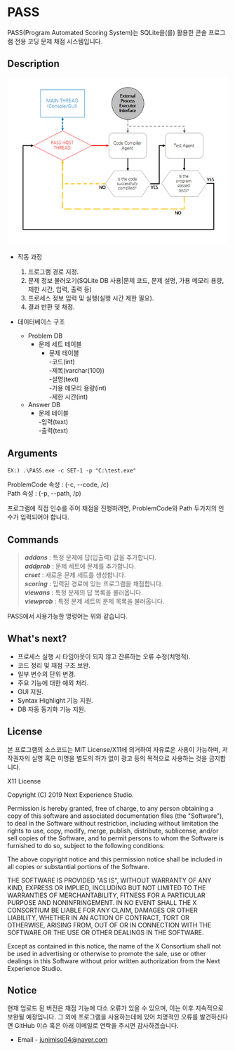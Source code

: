 # PASS
PASS(Program Automated Scoring System)는 SQLite을(를) 활용한 콘솔 프로그램 전용 코딩 문제 채점 시스템입니다.
## Description
![Structure](./images/structure.png)

* 작동 과정
  1. 프로그램 경로 지정.
  2. 문제 정보 불러오기(SQLite DB 사용|문제 코드, 문제 설명, 가용 메모리 용량, 제한 시간, 입력, 출력 등)
  3. 프로세스 정보 입력 및 실행(실행 시간 제한 필요).
  4. 결과 반환 및 채점.

* 데이터베이스 구조
  * Problem DB
    - 문제 세트 테이블
      - 문제 테이블\
        -코드(int)\
        -제목(varchar(100))\
        -설명(text)\
        -가용 메모리 용량(int)\
        -제한 시간(int)
  * Answer DB
    - 문제 테이블\
      -입력(text)\
      -출력(text)

## Arguments
```EX:) .\PASS.exe -c SET-1 -p "C:\test.exe"```

ProblemCode 속성 : (-c, --code, /c)\
Path 속성 : (-p, --path, /p)

프로그램에 직접 인수를 주어 채점을 진행하려면, ProblemCode와 Path 두가지의 인수가 입력되어야 합니다.

## Commands
>***addans*** : 특정 문제에 답(입출력) 값을 추가합니다.\
>***addprob*** : 문제 세트에 문제를 추가합니다.\
>***crset*** : 새로운 문제 세트를 생성합니다.\
>***scoring*** : 입력된 경로에 있는 프로그램을 채점합니다.\
>***viewans*** : 특정 문제의 답 목록을 불러옵니다.\
>***viewprob*** : 특정 문제 세트의 문제 목록을 불러옵니다.

PASS에서 사용가능한 명령어는 위와 같습니다. 

## What's next?
 * 프로세스 실행 시 타임아웃이 되지 않고 잔류하는 오류 수정(치명적).
 * 코드 정리 및 채점 구조 보완.
 * 일부 변수의 단위 변경.
 * 주요 기능에 대한 예외 처리.
 * GUI 지원.
 * Syntax Highlight 기능 지원.
 * DB 자동 동기화 기능 지원.

## License
본 프로그램의 소스코드는 MIT License/X11에 의거하여 자유로운 사용이 가능하며, 저작권자의 실명 혹은 이명을 별도의 허가 없이 광고 등의 목적으로 사용하는 것을 금지합니다.

X11 License

Copyright (C) 2019 Next Experience Studio.

Permission is hereby granted, free of charge, to any person obtaining a copy of this software and associated documentation files (the "Software"), to deal in the Software without restriction, including without limitation the rights to use, copy, modify, merge, publish, distribute, sublicense, and/or sell copies of the Software, and to permit persons to whom the Software is furnished to do so, subject to the following conditions:

The above copyright notice and this permission notice shall be included in all copies or substantial portions of the Software.

THE SOFTWARE IS PROVIDED "AS IS", WITHOUT WARRANTY OF ANY KIND, EXPRESS OR IMPLIED, INCLUDING BUT NOT LIMITED TO THE WARRANTIES OF MERCHANTABILITY, FITNESS FOR A PARTICULAR PURPOSE AND NONINFRINGEMENT. IN NO EVENT SHALL THE X CONSORTIUM BE LIABLE FOR ANY CLAIM, DAMAGES OR OTHER LIABILITY, WHETHER IN AN ACTION OF CONTRACT, TORT OR OTHERWISE, ARISING FROM, OUT OF OR IN CONNECTION WITH THE SOFTWARE OR THE USE OR OTHER DEALINGS IN THE SOFTWARE.

Except as contained in this notice, the name of the X Consortium shall not be used in advertising or otherwise to promote the sale, use or other dealings in this Software without prior written authorization from the Next Experience Studio.

## Notice
현재 업로드 된 버전은 채점 기능에 다소 오류가 있을 수 있으며, 이는 이후 지속적으로 보완될 예정입니다. 그 외에 프로그램을 사용하는데에 있어 치명적인 오류를 발견하신다면 GitHub 이슈 혹은 아래 이메일로 연락을 주시면 감사하겠습니다.
 * Email - junimiso04@naver.com
